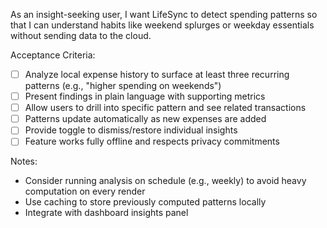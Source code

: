As an insight-seeking user, I want LifeSync to detect spending patterns so that I can understand habits like weekend splurges or weekday essentials without sending data to the cloud.

Acceptance Criteria:
- [ ] Analyze local expense history to surface at least three recurring patterns (e.g., "higher spending on weekends")
- [ ] Present findings in plain language with supporting metrics
- [ ] Allow users to drill into specific pattern and see related transactions
- [ ] Patterns update automatically as new expenses are added
- [ ] Provide toggle to dismiss/restore individual insights
- [ ] Feature works fully offline and respects privacy commitments

Notes:
- Consider running analysis on schedule (e.g., weekly) to avoid heavy computation on every render
- Use caching to store previously computed patterns locally
- Integrate with dashboard insights panel
